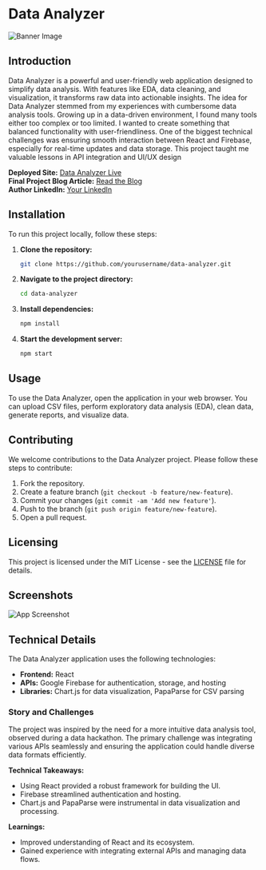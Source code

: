 # Data Analyzer

![Banner Image](path/to/banner/image.png)

## Introduction
Data Analyzer is a powerful and user-friendly web application designed to simplify data analysis. With features like EDA, data cleaning, and visualization, it transforms raw data into actionable insights. 
The idea for Data Analyzer stemmed from my experiences with cumbersome data analysis tools. Growing up in a data-driven environment, I found many tools either too complex or too limited. I wanted to create something that balanced functionality with user-friendliness. One of the biggest technical challenges was ensuring smooth interaction between React and Firebase, especially for real-time updates and data storage. This project taught me valuable lessons in API integration and UI/UX design

**Deployed Site:** [Data Analyzer Live](https://data-analyzer-429523.uc.r.appspot.com/)  
**Final Project Blog Article:** [Read the Blog](https://medium.com/@ronaldodongo76/building-the-data-analyzer-a-journey-in-data-visualization-and-analysis-58302c6abd20)  
**Author LinkedIn:** [Your LinkedIn](https://www.linkedin.com/posts/rodongo_building-the-data-analyzer-a-journey-in-activity-7221987977894199299-7Mmt?utm_source=share&utm_medium=member_desktop)

## Installation
To run this project locally, follow these steps:

1. **Clone the repository:**
    ```bash
    git clone https://github.com/yourusername/data-analyzer.git
    ```
2. **Navigate to the project directory:**
    ```bash
    cd data-analyzer
    ```
3. **Install dependencies:**
    ```bash
    npm install
    ```
4. **Start the development server:**
    ```bash
    npm start
    ```

## Usage
To use the Data Analyzer, open the application in your web browser. You can upload CSV files, perform exploratory data analysis (EDA), clean data, generate reports, and visualize data.

## Contributing
We welcome contributions to the Data Analyzer project. Please follow these steps to contribute:

1. Fork the repository.
2. Create a feature branch (`git checkout -b feature/new-feature`).
3. Commit your changes (`git commit -am 'Add new feature'`).
4. Push to the branch (`git push origin feature/new-feature`).
5. Open a pull request.


## Licensing
This project is licensed under the MIT License - see the [LICENSE](LICENSE) file for details.

## Screenshots
![App Screenshot](path/to/screenshot.png)

## Technical Details
The Data Analyzer application uses the following technologies:
- **Frontend:** React
- **APIs:** Google Firebase for authentication, storage, and hosting
- **Libraries:** Chart.js for data visualization, PapaParse for CSV parsing

### Story and Challenges
The project was inspired by the need for a more intuitive data analysis tool, observed during a data hackathon. The primary challenge was integrating various APIs seamlessly and ensuring the application could handle diverse data formats efficiently.

**Technical Takeaways:**
- Using React provided a robust framework for building the UI.
- Firebase streamlined authentication and hosting.
- Chart.js and PapaParse were instrumental in data visualization and processing.

**Learnings:**
- Improved understanding of React and its ecosystem.
- Gained experience with integrating external APIs and managing data flows.

